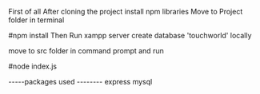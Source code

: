 First of all After cloning the project install npm libraries 
Move to Project folder in terminal

#npm install
Then 
Run xampp server 
create database 'touchworld' locally

move to src folder in command prompt and run

#node index.js

-----packages used --------
express
mysql

